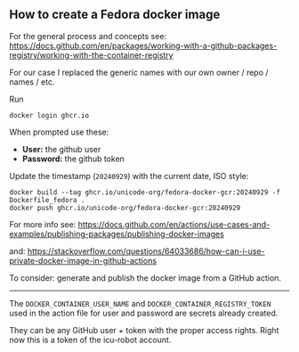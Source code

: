 ## How to create a Fedora docker image

For the general process and concepts see:
https://docs.github.com/en/packages/working-with-a-github-packages-registry/working-with-the-container-registry

For our case I replaced the generic names with our own owner / repo / names / etc.

Run
```
docker login ghcr.io
```

When prompted use these:

* **User:** the github user
* **Password:** the github token

Update the timestamp (`20240929`) with the current date, ISO style:
```
docker build --tag ghcr.io/unicode-org/fedora-docker-gcr:20240929 -f Dockerfile_fedora .
docker push ghcr.io/unicode-org/fedora-docker-gcr:20240929
```

For more info see:
https://docs.github.com/en/actions/use-cases-and-examples/publishing-packages/publishing-docker-images

and:
https://stackoverflow.com/questions/64033686/how-can-i-use-private-docker-image-in-github-actions

To consider: generate and publish the docker image from a GitHub action.

---

The `DOCKER_CONTAINER_USER_NAME` and `DOCKER_CONTAINER_REGISTRY_TOKEN` used
in the action file for user and password are secrets already created.

They can be any GitHub user + token with the proper access rights.
Right now this is a token of the icu-robot account.
